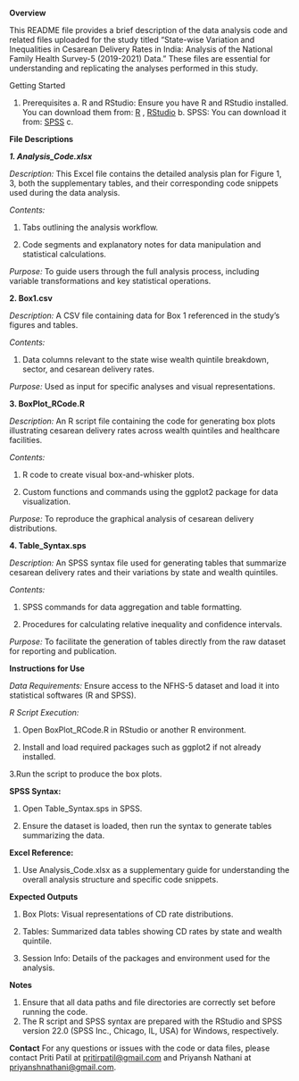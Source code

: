 **Overview**

This README file provides a brief description of the data analysis code and related files uploaded for the study titled “State-wise Variation and Inequalities in Cesarean Delivery Rates in India: Analysis of the National Family Health Survey-5 (2019-2021) Data.” These files are essential for understanding and replicating the analyses performed in this study.

Getting Started

1. Prerequisites
a.  R and RStudio: Ensure you have R and RStudio installed. You can download them from: [R](https://cran.r-project.org/mirrors.html) , [RStudio](https://posit.co/download/rstudio-desktop/)
b. SPSS: You can download it from: [SPSS](https://www.ibm.com/products/spss-statistics)
c. 




**File Descriptions**

**_1. Analysis_Code.xlsx_**

_Description:_ This Excel file contains the detailed analysis plan for Figure 1, 3, both the supplementary tables, and their corresponding code snippets used during the data analysis.

_Contents:_

1. Tabs outlining the analysis workflow.

2. Code segments and explanatory notes for data manipulation and statistical calculations.

_Purpose:_ To guide users through the full analysis process, including variable transformations and key statistical operations.

**2. Box1.csv**

_Description:_ A CSV file containing data for Box 1 referenced in the study’s figures and tables.

_Contents:_

1. Data columns relevant to the state wise wealth quintile breakdown, sector, and cesarean delivery rates. 

_Purpose:_ Used as input for specific analyses and visual representations.

**3. BoxPlot_RCode.R**

_Description:_ An R script file containing the code for generating box plots illustrating cesarean delivery rates across wealth quintiles and healthcare facilities.

_Contents:_

1. R code to create visual box-and-whisker plots.

2. Custom functions and commands using the ggplot2 package for data visualization.

_Purpose:_ To reproduce the graphical analysis of cesarean delivery distributions.

**4. Table_Syntax.sps**

_Description:_ An SPSS syntax file used for generating tables that summarize cesarean delivery rates and their variations by state and wealth quintiles.

_Contents:_

1. SPSS commands for data aggregation and table formatting.

2. Procedures for calculating relative inequality and confidence intervals.

_Purpose:_ To facilitate the generation of tables directly from the raw dataset for reporting and publication.

**Instructions for Use**

_Data Requirements:_ Ensure access to the NFHS-5 dataset and load it into statistical softwares (R and SPSS).

_R Script Execution:_

1. Open BoxPlot_RCode.R in RStudio or another R environment.

2. Install and load required packages such as ggplot2 if not already installed.

3.Run the script to produce the box plots.

**SPSS Syntax:**

1. Open Table_Syntax.sps in SPSS.

2. Ensure the dataset is loaded, then run the syntax to generate tables summarizing the data.

**Excel Reference:**

1. Use Analysis_Code.xlsx as a supplementary guide for understanding the overall analysis structure and specific code snippets.

**Expected Outputs**

1. Box Plots: Visual representations of CD rate distributions.

2. Tables: Summarized data tables showing CD rates by state and wealth quintile.

3. Session Info: Details of the packages and environment used for the analysis.

**Notes**

1. Ensure that all data paths and file directories are correctly set before running the code.
2. The R script and SPSS syntax are prepared with the RStudio and SPSS version 22.0 (SPSS Inc., Chicago, IL, USA) for Windows, respectively.

**Contact**
For any questions or issues with the code or data files, please contact Priti Patil at pritirpatil@gmail.com and Priyansh Nathani at priyanshnathani@gmail.com.
